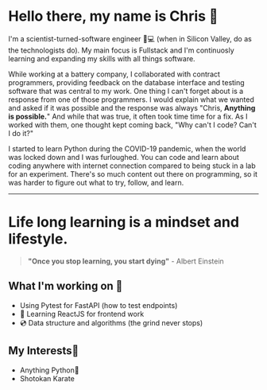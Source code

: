 # Hello there, my name is Chris 👋

I'm a scientist-turned-software engineer 🧪💻 (when in Silicon Valley, do as the technologists do). My main focus is Fullstack and I'm continuosly learning and expanding my skills with all things software.

While working at a battery company, I collaborated with contract programmers, providing feedback on the database interface and testing software that was central to my work. One thing I can't forget about is a response from one of those programmers. I would explain what we wanted and asked if it was possible and the response was always "Chris, **Anything is possible.**" And while that was true, it often took time time for a fix. As I worked with them, one thought kept coming back, "Why can't I code? Can't I do it?"

I started to learn Python during the COVID-19 pandemic, when the world was locked down and I was furloughed. You can code and learn about coding anywhere with internet connection compared to being stuck in a lab for an experiment. There's so much content out there on programming, so it was harder to figure out what to try, follow, and learn.

---

# Life long learning is a mindset and lifestyle. 
> **"Once you stop learning, you start dying"** - Albert Einstein

## What I'm working on 🔨
- Using Pytest for FastAPI (how to test endpoints)
- 🌱 Learning ReactJS for frontend work
- 💿 Data structure and algorithms (the grind never stops)

## My Interests🧠
- Anything Python🐍
- Shotokan Karate

<!--
**cmsato09/cmsato09** is a ✨ _special_ ✨ repository because its `README.md` (this file) appears on your GitHub profile.

Here are some ideas to get you started:

- 🔭 I’m currently working on ...
- 🌱 I’m currently learning ...
- 👯 I’m looking to collaborate on ...
- 🤔 I’m looking for help with ...
- 💬 Ask me about ...
- 📫 How to reach me: ...
- 😄 Pronouns: ...
- ⚡ Fun fact: ...
-->
